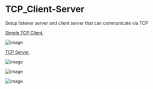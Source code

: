 # TCP_Client-Server
Setup listener server and client server that can communicate via TCP

<a href="https://github.com/brentgarren/bhp/blob/master/simple_tcp_client.py">Simple TCP Client</a>,

![image](https://user-images.githubusercontent.com/105601437/202976022-deb2adc0-7d56-45c5-bd2f-ed36bb5624d0.png)

<a href="https://github.com/brentgarren/bhp/blob/master/tcp_server.py">TCP Server</a>,

![image](https://user-images.githubusercontent.com/105601437/202975834-18e5c230-341c-4294-ab9a-7e3aa1aa0900.png)

![image](https://user-images.githubusercontent.com/105601437/202975883-2e4106b0-adbe-42c3-a5d6-e4a2f0862926.png)

![image](https://user-images.githubusercontent.com/105601437/202975864-84af607d-cd1b-41e2-85f7-8aea3fb2cd57.png)

